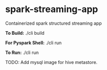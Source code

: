 # spark-streaming-app
Containerized spark structured streaming app

**To Build:**
    ./cli build

**For Pyspark Shell:**
    ./cli run


**To Run:**
    ./cli run


TODO: Add mysql image for hive metastore.